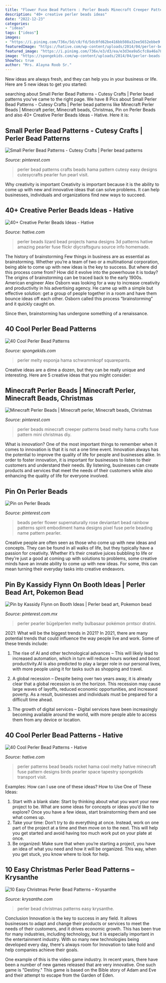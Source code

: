 ```yaml
---
title: "Flower Fuse Bead Pattern : Perler Beads Minecraft Creeper Patterns Bead Melty Hama Crafts Fuse Pattern Mini Christmas Diy"
description: "40+ creative perler beads ideas"
date: "2022-12-23"
categories:
- "ideas"
tags: ["ideas"]
images:
- "https://i.pinimg.com/736x/5d/c0/fd/5dc0fd62be416bb508a32ee5652ebbe9.jpg"
featuredImage: "https://hative.com/wp-content/uploads/2014/04/perler-beads-patterns/38-rocket-beads-patterns.gif"
featured_image: "https://i.pinimg.com/736x/e3/d3/ea/e3d3ea9a5cfc8a46a78587dcbef607ca.jpg"
image: "https://spongekids.com/wp-content/uploads/2014/04/perler-beads-patterns/14-spongebob-patterns.jpg"
ShowToc: true
author: "Mrs. Alayna Roob Sr."
---
```



New ideas are always fresh, and they can help you in your business or life. Here are 5 new ideas to get you started: 

	

		
searching about Small Perler Bead Patterns - Cutesy Crafts | Perler bead patterns you've came to the right page. We have 8 Pics about Small Perler Bead Patterns - Cutesy Crafts | Perler bead patterns like Minecraft Perler Beads | Minecraft perler, Minecraft beads, Christmas, Pin on Perler Beads and also 40+ Creative Perler Beads Ideas - Hative. Here it is:
		
    
## Small Perler Bead Patterns - Cutesy Crafts | Perler Bead Patterns

<img loading=lazy src="https://i.pinimg.com/736x/e0/ad/52/e0ad52b8d24ef101864ad68c8e112dc2.jpg" onerror="this.onerror=null;this.src='https://tse2.mm.bing.net/th?id=OIP.zJ7wlA6gMj3FJ350_QyC8QHaLH&amp;pid=15.1';" alt="Small Perler Bead Patterns - Cutesy Crafts | Perler bead patterns">

_Source: pinterest.com_

>perler bead patterns crafts beads hama pattern cutesy easy designs cutesycrafts pearler fun pearl visit. 

	

Why creativity is important
Creativity is important because it is the ability to come up with new and innovative ideas that can solve problems. It can help businesses, individuals and organizations find new ways to succeed.

    
## 40+ Creative Perler Beads Ideas - Hative

<img loading=lazy src="https://hative.com/wp-content/uploads/2014/04/perler-beads-ideas/34-homemade-blue-lizard.jpg" onerror="this.onerror=null;this.src='https://tse4.mm.bing.net/th?id=OIP.3GHKsfeuFquC0Xcwdtz07gHaJM&amp;pid=15.1';" alt="40+ Creative Perler Beads Ideas - Hative">

_Source: hative.com_

>perler beads lizard bead projects hama designs 3d patterns hative amazing pearler fuse flickr diycraftsguru source info homemade. 

	

The history of brainstorming
Few things in business are as essential as brainstorming. Whether you’re a team of two or a multinational corporation, being able to come up with new ideas is the key to success. But where did this process come from? How did it evolve into the powerhouse it is today?
The origins of brainstorming can be traced back to the early 1900s. American engineer Alex Osborn was looking for a way to increase creativity and productivity in his advertising agency. He came up with a simple but effective solution: get a group of people together in a room and have them bounce ideas off each other. Osborn called this process “brainstorming” and it quickly caught on.

Since then, brainstorming has undergone something of a renaissance.

    
## 40 Cool Perler Bead Patterns

<img loading=lazy src="https://spongekids.com/wp-content/uploads/2014/04/perler-beads-patterns/14-spongebob-patterns.jpg" onerror="this.onerror=null;this.src='https://tse3.mm.bing.net/th?id=OIP.-ABpAg8TitRJoV4bKLdFWAHaHn&amp;pid=15.1';" alt="40 Cool Perler Bead Patterns">

_Source: spongekids.com_

>perler melty esponja hama schwammkopf squarepants. 

	

Creative ideas are a dime a dozen, but they can be really unique and interesting. Here are 5 creative ideas that you might consider: 

    
## Minecraft Perler Beads | Minecraft Perler, Minecraft Beads, Christmas

<img loading=lazy src="https://i.pinimg.com/736x/5d/c0/fd/5dc0fd62be416bb508a32ee5652ebbe9.jpg" onerror="this.onerror=null;this.src='https://tse4.mm.bing.net/th?id=OIP.ZJer3r_5vJxKRODzm6fuxQHaKK&amp;pid=15.1';" alt="Minecraft Perler Beads | Minecraft perler, Minecraft beads, Christmas">

_Source: pinterest.com_

>perler beads minecraft creeper patterns bead melty hama crafts fuse pattern mini christmas diy. 

	

What is innovation?
One of the most important things to remember when it comes to innovation is that it is not a one time event. Innovation always has the potential to improve the quality of life for people and businesses alike. In order to foster innovation, it is important for businesses to listen to their customers and understand their needs. By listening, businesses can create products and services that meet the needs of their customers while also enhancing the quality of life for everyone involved.

    
## Pin On Perler Beads

<img loading=lazy src="https://i.pinimg.com/736x/72/23/42/722342967b9ba7073066b5524ddca7d8--perler-flowers-flower-perler-beads.jpg" onerror="this.onerror=null;this.src='https://tse3.mm.bing.net/th?id=OIP.kezW0Hpozov6_lwXHmN51QHaNJ&amp;pid=15.1';" alt="Pin on Perler Beads">

_Source: pinterest.com_

>beads perler flower supernaturally rose deviantart bead rainbow patterns spirit embodiment hama designs pixel fuse perle beading name pattern pearler. 

	

Creative people are often seen as those who come up with new ideas and concepts. They can be found in all walks of life, but they typically have a passion for creativity. Whether it’s their creative juices bubbling to life or they’re just a good at coming up with solutions to problems, some creative minds have an innate ability to come up with new ideas. For some, this can mean turning their everyday tasks into creative endeavors.

    
## Pin By Kassidy Flynn On Booth Ideas | Perler Bead Art, Pokemon Bead

<img loading=lazy src="https://i.pinimg.com/736x/e3/d3/ea/e3d3ea9a5cfc8a46a78587dcbef607ca.jpg" onerror="this.onerror=null;this.src='https://tse1.mm.bing.net/th?id=OIP.75m1_UOwkdFFotdRVX4_QwHaIG&amp;pid=15.1';" alt="Pin by Kassidy Flynn on Booth Ideas | Perler bead art, Pokemon bead">

_Source: pinterest.com.mx_

>perler pearler bügelperlen melty bulbasaur pokémon prntscr dratini. 

	

2021: What will be the biggest trends in 2021?
In 2021, there are many potential trends that could influence the way people live and work. Some of these trends include:
1. The rise of AI and other technological advances – This will likely lead to increased automation, which in turn will reduce hours worked and boost productivity.AI is also predicted to play a larger role in our personal lives, with more people using it for tasks such as shopping and travel.

2. A global recession – Despite being over two years away, it is already clear that a global recession is on the horizon. This recession may cause large waves of layoffs, reduced economic opportunities, and increased poverty. As a result, businesses and individuals must be prepared for a difficult time ahead.

3. The growth of digital services – Digital services have been increasingly becoming available around the world, with more people able to access them from any device or location.

    
## 40 Cool Perler Bead Patterns - Hative

<img loading=lazy src="https://hative.com/wp-content/uploads/2014/04/perler-beads-patterns/38-rocket-beads-patterns.gif" onerror="this.onerror=null;this.src='https://tse3.mm.bing.net/th?id=OIP.D33tAlwlbEdxptgm7WqpLgHaG8&amp;pid=15.1';" alt="40 Cool Perler Bead Patterns - Hative">

_Source: hative.com_

>perler patterns bead beads rocket hama cool melty hative minecraft fuse pattern designs birds pearler space tapestry spongekids transport visit. 

	

Examples: How can I use one of these ideas?
How to Use One of These Ideas: 
1. Start with a blank slate: Start by thinking about what you want your new project to be. What are some ideas for concepts or ideas you’d like to explore? Once you have a few ideas, start brainstorming them and see what comes up. 
2. Take your time: Don’t try to do everything at once. Instead, work on one part of the project at a time and then move on to the next. This will help you get started and avoid having too much work put on your plate at once. 
3. Be organized: Make sure that when you’re starting a project, you have an idea of what you need and how it will be organized. This way, when you get stuck, you know where to look for help. 

    
## 10 Easy Christmas Perler Bead Patterns – Krysanthe

<img loading=lazy src="https://i2.wp.com/krysanthe.com/wp-content/uploads/2017/11/Christmas-Perler-Bead-Patterns.jpg?fit=1170%2C661" onerror="this.onerror=null;this.src='https://tse3.mm.bing.net/th?id=OIP.hIv0IgNp8ULNXBpJcesrRgHaEL&amp;pid=15.1';" alt="10 Easy Christmas Perler Bead Patterns – Krysanthe">

_Source: krysanthe.com_

>perler bead christmas patterns easy krysanthe. 

	

Conclusion
Innovation is the key to success in any field. It allows businesses to adapt and change their products or services to meet the needs of their customers, and it drives economic growth.
This has been true for many industries, including technology, but it is especially important in the entertainment industry. With so many new technologies being developed every day, there's always room for Innovation to take hold and help companies achieve their goals.

One example of this is the video game industry. In recent years, there have been a number of new games released that are very innovative. One such game is "Destiny." This game is based on the Bible story of Adam and Eve and their attempt to escape from the Garden of Eden.

